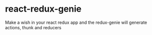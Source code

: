 # react-redux-genie
Make a wish in your react redux app and the redux-genie will generate actions, thunk and reducers
